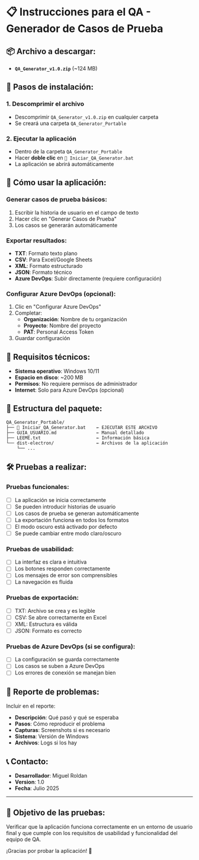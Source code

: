# 📋 Instrucciones para el QA - Generador de Casos de Prueba

## 📦 **Archivo a descargar:**

- **`QA_Generator_v1.0.zip`** (~124 MB)

## 🚀 **Pasos de instalación:**

### 1. **Descomprimir el archivo**

- Descomprimir `QA_Generator_v1.0.zip` en cualquier carpeta
- Se creará una carpeta `QA_Generator_Portable`

### 2. **Ejecutar la aplicación**

- Dentro de la carpeta `QA_Generator_Portable`
- Hacer **doble clic** en `🚀 Iniciar_QA_Generator.bat`
- La aplicación se abrirá automáticamente

## 📖 **Cómo usar la aplicación:**

### **Generar casos de prueba básicos:**

1. Escribir la historia de usuario en el campo de texto
2. Hacer clic en "Generar Casos de Prueba"
3. Los casos se generarán automáticamente

### **Exportar resultados:**

- **TXT**: Formato texto plano
- **CSV**: Para Excel/Google Sheets
- **XML**: Formato estructurado
- **JSON**: Formato técnico
- **Azure DevOps**: Subir directamente (requiere configuración)

### **Configurar Azure DevOps (opcional):**

1. Clic en "Configurar Azure DevOps"
2. Completar:
   - **Organización**: Nombre de tu organización
   - **Proyecto**: Nombre del proyecto
   - **PAT**: Personal Access Token
3. Guardar configuración

## 🔧 **Requisitos técnicos:**

- **Sistema operativo**: Windows 10/11
- **Espacio en disco**: ~200 MB
- **Permisos**: No requiere permisos de administrador
- **Internet**: Solo para Azure DevOps (opcional)

## 📁 **Estructura del paquete:**

```
QA_Generator_Portable/
├── 🚀 Iniciar_QA_Generator.bat    ← EJECUTAR ESTE ARCHIVO
├── GUIA_USUARIO.md               ← Manual detallado
├── LEEME.txt                     ← Información básica
└── dist-electron/                ← Archivos de la aplicación
    └── ...
```

## 🛠️ **Pruebas a realizar:**

### **Pruebas funcionales:**

- [ ] La aplicación se inicia correctamente
- [ ] Se pueden introducir historias de usuario
- [ ] Los casos de prueba se generan automáticamente
- [ ] La exportación funciona en todos los formatos
- [ ] El modo oscuro está activado por defecto
- [ ] Se puede cambiar entre modo claro/oscuro

### **Pruebas de usabilidad:**

- [ ] La interfaz es clara e intuitiva
- [ ] Los botones responden correctamente
- [ ] Los mensajes de error son comprensibles
- [ ] La navegación es fluida

### **Pruebas de exportación:**

- [ ] TXT: Archivo se crea y es legible
- [ ] CSV: Se abre correctamente en Excel
- [ ] XML: Estructura es válida
- [ ] JSON: Formato es correcto

### **Pruebas de Azure DevOps (si se configura):**

- [ ] La configuración se guarda correctamente
- [ ] Los casos se suben a Azure DevOps
- [ ] Los errores de conexión se manejan bien

## 🐛 **Reporte de problemas:**

Incluir en el reporte:

- **Descripción**: Qué pasó y qué se esperaba
- **Pasos**: Cómo reproducir el problema
- **Capturas**: Screenshots si es necesario
- **Sistema**: Versión de Windows
- **Archivos**: Logs si los hay

## 📞 **Contacto:**

- **Desarrollador**: Miguel Roldan
- **Version**: 1.0
- **Fecha**: Julio 2025

---

## 🎯 **Objetivo de las pruebas:**

Verificar que la aplicación funciona correctamente en un entorno de usuario final y que cumple con los requisitos de usabilidad y funcionalidad del equipo de QA.

¡Gracias por probar la aplicación! 🚀
